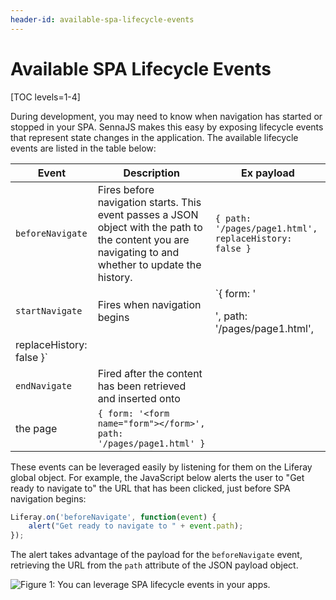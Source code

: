 ```yaml
---
header-id: available-spa-lifecycle-events
---
```


# Available SPA Lifecycle Events

[TOC levels=1-4]

During development, you may need to know when navigation has started or stopped 
in your SPA. SennaJS makes this easy by exposing lifecycle events that 
represent state changes in the application. The available lifecycle events are 
listed in the table below:

| Event | Description | Ex payload |
| --- | --- | --- |
| `beforeNavigate` | Fires before navigation starts. This event passes a JSON object with the path to the content you are navigating to and whether to update the history. | `{ path: '/pages/page1.html', replaceHistory: false }` |
| `startNavigate` | Fires when navigation begins | `{ form: '<form name="form"></form>', path: '/pages/page1.html',
replaceHistory: false }` |
| `endNavigate` | Fired after the content has been retrieved and inserted onto
the page | `{ form: '<form name="form"></form>', path: '/pages/page1.html' }` |

These events can be leveraged easily by listening for them on the Liferay global 
object. For example, the JavaScript below alerts the user to "Get ready to 
navigate to" the URL that has been clicked, just before SPA navigation begins:

```javascript
Liferay.on('beforeNavigate', function(event) {
    alert("Get ready to navigate to " + event.path);
});
```

The alert takes advantage of the payload for the `beforeNavigate` event, 
retrieving the URL from the `path` attribute of the JSON payload object. 

![Figure 1: You can leverage SPA lifecycle events in your apps.](../../images/private-messaging-before-navigate.png)
